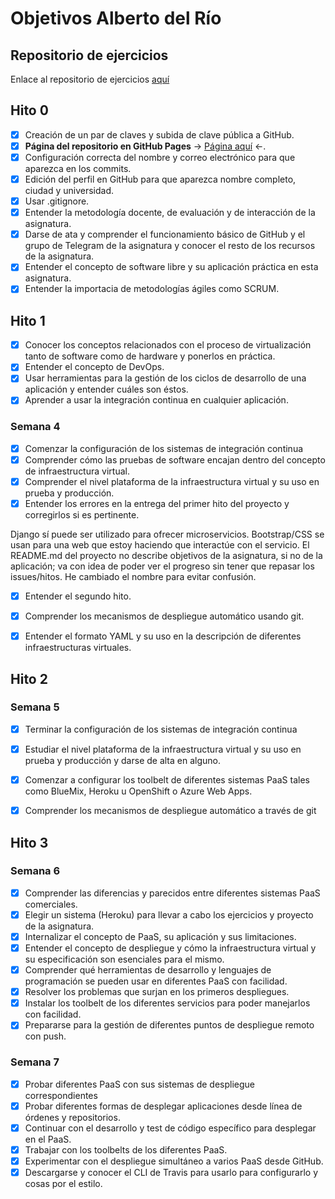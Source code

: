 # Objetivos Alberto del Río

## Repositorio de ejercicios
Enlace al repositorio de ejercicios [aquí](https://github.com/berbus/ejerciciosIV/)

## Hito 0
- [X] Creación de un par de claves y subida de clave pública a GitHub.
- [X] **Página del repositorio en GitHub Pages** \-> [Página aquí](https://berbus.github.io/proyectoIV/) <\-.
- [X] Configuración correcta del nombre y correo electrónico para que aparezca en los commits.
- [X] Edición del perfil en GitHub para que aparezca nombre completo, ciudad y universidad.
- [X] Usar .gitignore.
- [X] Entender la metodología docente, de evaluación y de interacción de la asignatura.
- [X] Darse de ata y comprender el funcionamiento básico de GitHub y el grupo de Telegram de la asignatura y conocer el resto de los recursos de la asignatura.
- [X] Entender el concepto de software libre y su aplicación práctica en esta asignatura.
- [X] Entender la importacia de metodologías ágiles como SCRUM.

## Hito 1
- [X] Conocer los conceptos relacionados con el proceso de virtualización tanto de software como de hardware y ponerlos en práctica.
- [X] Entender el concepto de DevOps.
- [X] Usar herramientas para la gestión de los ciclos de desarrollo de una aplicación y entender cuáles son éstos.
- [X] Aprender a usar la integración continua en cualquier aplicación.

### Semana 4
- [X] Comenzar la configuración de los sistemas de integración continua
- [X] Comprender cómo las pruebas de software encajan dentro del concepto de infraestructura virtual.
- [X] Comprender el nivel plataforma de la infraestructura virtual y su uso en prueba y producción.
- [X] Entender los errores en la entrega del primer hito del proyecto y corregirlos si es pertinente.

Django sí puede ser utilizado para ofrecer microservicios.
Bootstrap/CSS se usan para una web que estoy haciendo que interactúe con el servicio.
El README.md del proyecto no describe objetivos de la asignatura, si no de la aplicación; va con idea de poder ver el progreso sin tener que repasar los issues/hitos. He cambiado el nombre para evitar confusión.

- [X] Entender el segundo hito.
- [X] Comprender los mecanismos de despliegue automático usando git.
- [X] Entender el formato YAML y su uso en la descripción de diferentes infraestructuras virtuales.


## Hito 2
### Semana 5

- [X] Terminar la configuración de los sistemas de integración continua
- [X] Estudiar el nivel plataforma de la infraestructura virtual y su uso en prueba y producción y darse de alta en alguno.
- [X] Comenzar a configurar los toolbelt de diferentes sistemas PaaS tales como BlueMix, Heroku u OpenShift o Azure Web Apps.
- [X] Comprender los mecanismos de despliegue automático a través de git


## Hito 3
### Semana 6
- [X] Comprender las diferencias y parecidos entre diferentes sistemas PaaS comerciales.
- [X] Elegir un sistema (Heroku) para llevar a cabo los ejercicios y proyecto de la asignatura.
- [X] Internalizar el concepto de PaaS, su aplicación y sus limitaciones.
- [X] Entender el concepto de despliegue y cómo la infraestructura virtual y su especificación son esenciales para el mismo.
- [X] Comprender qué herramientas de desarrollo y lenguajes de programación se pueden usar en diferentes PaaS con facilidad.
- [X] Resolver los problemas que surjan en los primeros despliegues.
- [X] Instalar los toolbelt de los diferentes servicios para poder manejarlos con facilidad.
- [X] Prepararse para la gestión de diferentes puntos de despliegue remoto con push.

### Semana 7
- [X] Probar diferentes PaaS con sus sistemas de despliegue correspondientes
- [X] Probar diferentes formas de desplegar aplicaciones desde línea de órdenes y repositorios.
- [X] Continuar con el desarrollo y test de código específico para desplegar en el PaaS.
- [X] Trabajar con los toolbelts de los diferentes PaaS.
- [X] Experimentar con el despliegue simultáneo a varios PaaS desde GitHub.
- [X] Descargarse y conocer el CLI de Travis para usarlo para configurarlo y cosas por el estilo.
